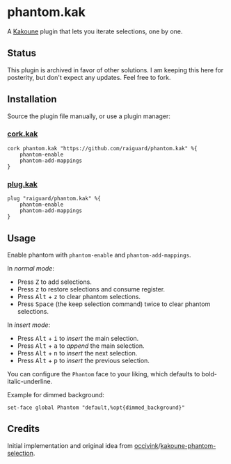 # phantom.kak

A [Kakoune] plugin that lets you iterate selections, one by one.

[Kakoune]: https://kakoune.org

## Status

This plugin is archived in favor of other solutions. I am keeping this here for posterity, but don't expect any updates. Feel free to fork.

## Installation

Source the plugin file manually, or use a plugin manager:

### [cork.kak](https://github.com/topisani/cork.kak)

```kak
cork phantom.kak "https://github.com/raiguard/phantom.kak" %{
    phantom-enable
    phantom-add-mappings
}
```

### [plug.kak](https://github.com/andreyorst/plug.kak)

```kakounescript
plug "raiguard/phantom.kak" %{
    phantom-enable
    phantom-add-mappings
}
```

## Usage

Enable phantom with `phantom-enable` and `phantom-add-mappings`.

In _normal mode_:

- Press <kbd>Z</kbd> to add selections.
- Press <kbd>z</kbd> to restore selections and consume register.
- Press <kbd>Alt</kbd> + <kbd>z</kbd> to clear phantom selections.
- Press <kbd>Space</kbd> (the keep selection command) twice to clear phantom selections.

In _insert mode_:

- Press <kbd>Alt</kbd> + <kbd>i</kbd> to _insert_ the main selection.
- Press <kbd>Alt</kbd> + <kbd>a</kbd> to _append_ the main selection.
- Press <kbd>Alt</kbd> + <kbd>n</kbd> to _insert_ the next selection.
- Press <kbd>Alt</kbd> + <kbd>p</kbd> to _insert_ the previous selection.

You can configure the `Phantom` face to your liking, which defaults to bold-italic-underline.

Example for dimmed background:

```kak
set-face global Phantom "default,%opt{dimmed_background}"
```

## Credits

Initial implementation and original idea from [occivink]/[kakoune-phantom-selection].

[occivink]: https://github.com/occivink
[kakoune-phantom-selection]: https://github.com/occivink/kakoune-phantom-selection
